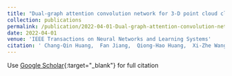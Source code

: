 ```yaml
---
title: "Dual-graph attention convolution network for 3-D point cloud classification"
collection: publications
permalink: /publication/2022-04-01-Dual-graph-attention-convolution-network-for-3-D-point-cloud-classification
date: 2022-04-01
venue: 'IEEE Transactions on Neural Networks and Learning Systems'
citation: ' Chang-Qin Huang,  Fan Jiang,  Qiong-Hao Huang,  Xi-Zhe Wang,  Zhong-Mei Han,  Wei-Yu Huang, &quot;Dual-graph attention convolution network for 3-D point cloud classification.&quot; IEEE Transactions on Neural Networks and Learning Systems, 2022.'
---
```

Use [Google Scholar](https://scholar.google.com/scholar?q=Dual+graph+attention+convolution+network+for+3+D+point+cloud+classification){:target="_blank"} for full citation